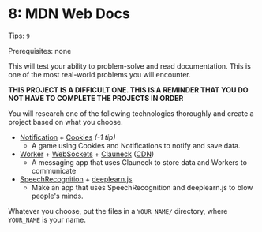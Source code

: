 # 8: MDN Web Docs

Tips: `9`

Prerequisites: none

This will test your ability to problem-solve and read documentation. This is one of the most real-world problems you will encounter.

**THIS PROJECT IS A DIFFICULT ONE. THIS IS A REMINDER THAT YOU DO NOT HAVE TO COMPLETE THE PROJECTS IN ORDER**

You will research one of the following technologies thoroughly and create a project based on what you choose.

- [Notification](https://developer.mozilla.org/en-US/docs/Web/API/notification) + [Cookies](https://developer.mozilla.org/en-US/docs/Web/API/Document/cookie) *(-1 tip)*
  - A game using Cookies and Notifications to notify and save data.
- [Worker](https://developer.mozilla.org/en-US/docs/Web/API/Worker) + [WebSockets](https://socket.io/) + [Clauneck](https://preview.npmjs.com/package/clauneck) ([CDN](https://bundle.run/clauneck@0.0.9))
  - A messaging app that uses Clauneck to store data and Workers to communicate
- [SpeechRecognition](https://developer.mozilla.org/en-US/docs/Web/API/SpeechRecognition) + [deeplearn.js](https://deeplearnjs.org/)
  - Make an app that uses SpeechRecognition and deeplearn.js to blow people's minds.

Whatever you choose, put the files in a `YOUR_NAME/` directory, where `YOUR_NAME` is your name.
